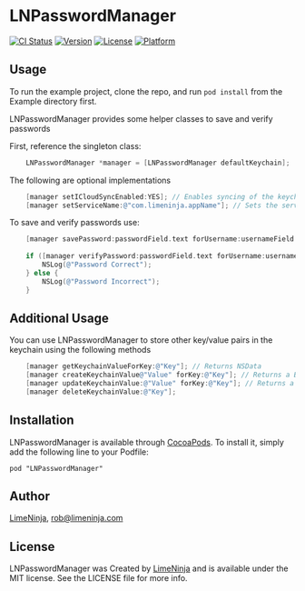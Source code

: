# LNPasswordManager

[![CI Status](http://img.shields.io/travis/NilSkilz/LNPasswordManager.svg?style=flat)](https://travis-ci.org/NilSkilz/LNPasswordManager)
[![Version](https://img.shields.io/cocoapods/v/LNPasswordManager.svg?style=flat)](http://cocoadocs.org/docsets/LNPasswordManager)
[![License](https://img.shields.io/cocoapods/l/LNPasswordManager.svg?style=flat)](http://cocoadocs.org/docsets/LNPasswordManager)
[![Platform](https://img.shields.io/cocoapods/p/LNPasswordManager.svg?style=flat)](http://cocoadocs.org/docsets/LNPasswordManager)

## Usage

To run the example project, clone the repo, and run `pod install` from the Example directory first.

LNPasswordManager provides some helper classes to save and verify passwords

First, reference the singleton class:
```ObjectiveC
    LNPasswordManager *manager = [LNPasswordManager defaultKeychain];
```

The following are optional implementations
```ObjectiveC
    [manager setICloudSyncEnabled:YES]; // Enables syncing of the keychain with iCloud
    [manager setServiceName:@"com.limeninja.appName"]; // Sets the service name
```

To save and verify passwords use:
```ObjectiveC
    [manager savePassword:passwordField.text forUsername:usernameField.text];
    
    if ([manager verifyPassword:passwordField.text forUsername:usernameField.text]) {
        NSLog(@"Password Correct");
    } else {
        NSLog(@"Password Incorrect");
    }
```

## Additional Usage

You can use LNPasswordManager to store other key/value pairs in the keychain using the following methods

```ObjectiveC
    [manager getKeychainValueForKey:@"Key"]; // Returns NSData
    [manager createKeychainValue@"Value" forKey:@"Key"]; // Returns a BOOL
    [manager updateKeychainValue:@"Value" forKey:@"Key"]; // Returns a BOOL
    [manager deleteKeychainValue:@"Key"];
```

## Installation

LNPasswordManager is available through [CocoaPods](http://cocoapods.org). To install
it, simply add the following line to your Podfile:

    pod "LNPasswordManager"

## Author

[LimeNinja](http://lime.ninja "LimeNinja"), rob@limeninja.com

## License

LNPasswordManager was Created by [LimeNinja](http://lime.ninja "LimeNinja") and is available under the MIT license. See the LICENSE file for more info.

